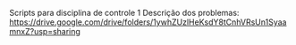 Scripts para disciplina de controle 1
Descrição dos problemas: https://drive.google.com/drive/folders/1ywhZUzlHeKsdY8tCnhVRsUn1SyaamnxZ?usp=sharing
